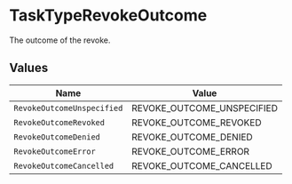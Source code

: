 # TaskTypeRevokeOutcome

The outcome of the revoke.


## Values

| Name                       | Value                      |
| -------------------------- | -------------------------- |
| `RevokeOutcomeUnspecified` | REVOKE_OUTCOME_UNSPECIFIED |
| `RevokeOutcomeRevoked`     | REVOKE_OUTCOME_REVOKED     |
| `RevokeOutcomeDenied`      | REVOKE_OUTCOME_DENIED      |
| `RevokeOutcomeError`       | REVOKE_OUTCOME_ERROR       |
| `RevokeOutcomeCancelled`   | REVOKE_OUTCOME_CANCELLED   |